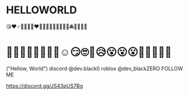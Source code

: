 # HELLOWORLD
😘❤️♂️💓🩷💓🔗❤️‍🔥🫱😀😍🙂😎🚕🚌🦼🚔🚖🍳🥓🥖
# 🥓🥓💓😎😍🤥🤔😘☺️😏🙄🤤😥😮😮😮🤬🤬🤬🤬🤬
("Hellow, World")
discord @dev.black0
roblox @dev_blackZERO
FOLLOW ME

https://discord.gg/JS43pUS7Bg

